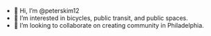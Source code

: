 - 👋 Hi, I’m @peterskim12
- 👀 I’m interested in bicycles, public transit, and public spaces.
- 💞️ I’m looking to collaborate on creating community in Philadelphia.

<!---
peterskim12/peterskim12 is a ✨ special ✨ repository because its `README.md` (this file) appears on your GitHub profile.
You can click the Preview link to take a look at your changes.
--->
